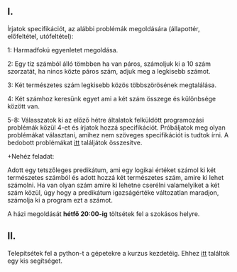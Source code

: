## I.

Írjatok specifikációt, az alábbi problémák megoldására 
(állapottér, előfeltétel, utófeltétel):

1: Harmadfokú egyenletet megoldása.

2: Egy tíz számból álló tömbben ha van páros, 
számoljuk ki a 10 szám szorzatát, 
ha nincs közte páros szám, 
adjuk meg a legkisebb számot.

3: Két természetes szám legkisebb közös többszörösének megtalálása.

4: Két számhoz keresünk egyet ami a két szám összege és különbsége között van.

5-8: Válasszatok ki az előző hétre általatok felküldött programozási problémák közül 4-et 
és írjatok hozzá specifikációt. Próbáljatok meg olyan problémákat választani, 
amihez nem szöveges specifikációt is tudtok írni. A bedobott problémákat [itt](Materials/Others/problems.md) találjátok összesítve.

+Nehéz feladat:

Adott egy tetszőleges predikátum, 
ami egy logikai értéket számol ki két természetes számból 
és adott hozzá két természetes szám, 
amire ki lehet számolni. 
Ha van olyan szám amire ki lehetne cserélni valamelyiket 
a két szám közül, úgy hogy a predikátum igazságértéke 
változatlan maradjon, számolja ki a program ezt a számot.

A házi megoldását **hétfő 20:00-ig** töltsétek fel a szokásos helyre.

## II.

Telepítsétek fel a python-t a gépetekre a kurzus kezdetéig. Ehhez [itt](Materials/Tutorials/python_setup.md) találtok egy kis segítséget. 
    

   
